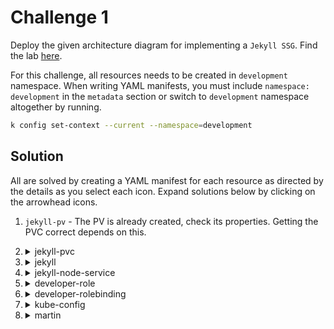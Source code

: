# Challenge 1

Deploy the given architecture diagram for implementing a `Jekyll SSG`. Find the lab [here](https://kodekloud.com/topic/kubernetes-challenge-1/).

For this challenge, all resources needs to be created in `development` namespace. When writing YAML manifests, you must include `namespace: development` in the `metadata` section or switch to `development` namespace altogether by running.
```bash
k config set-context --current --namespace=development
```

## Solution

All are solved by creating a YAML manifest for each resource as directed by the details as you select each icon. Expand solutions below by clicking on the arrowhead icons.


1. `jekyll-pv` - The PV is already created, check its properties. Getting the PVC correct depends on this.
1.  <details>
    <summary>jekyll-pvc</summary>

    Apply the [manifest](./jekyll-pvc.yaml)

    </details>

1.  <details>
    <summary>jekyll</summary>

    Apply the [manifest](./jekyll-pod.yaml)

    The pod will take at least 30 seconds to initialize.

    </details>

1.  <details>
    <summary>jekyll-node-service</summary>

    Apply the [manifest](./jekyll-node-service.yaml)

    </details>

1.  <details>
    <summary>developer-role</summary>
    </br>

    ```
    kubectl create role developer-role --resource=pods,svc,pvc --verb="*" -n development
    ```

    </br>--- OR ---</br></br>Apply the [manifest](./developer-role.yaml)

    </details>

1.  <details>
    <summary>developer-rolebinding</summary>
    </br>

    ```
    kubectl create rolebinding developer-rolebinding --role=developer-role --user=martin -n development
    ```

    </br>--- OR ---</br></br>Apply the [manifest](./developer-rolebinding.yaml)

    </details>

1.  <details>
    <summary>kube-config</summary>

    ```bash
    kubectl config set-credentials martin --client-certificate ./martin.crt --client-key ./martin.key
    kubectl config set-context developer --cluster kubernetes --user martin
    ```

    </details>

1.  <details>
    <summary>martin</summary>

    ```bash
    kubectl config use-context developer
    ```

    </details>

